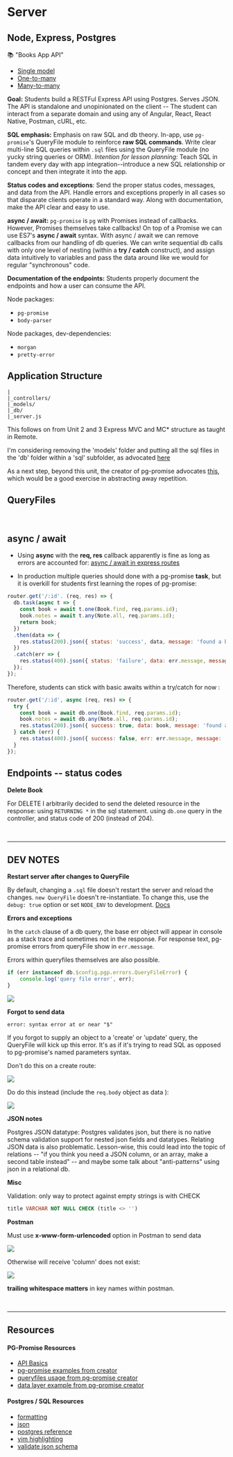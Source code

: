 # Server
## Node, Express, Postgres

📚 "Books App API"
 

* [Single model](https://github.com/singular000/node-express-pgp-single-model)
* [One-to-many](https://github.com/singular000/node-express-pgp-one-to-many)
* [Many-to-many](https://github.com/singular000/node-express-pgp-many-to-many)

**Goal:** Students build a RESTFul Express API using Postgres. Serves JSON. The API is standalone and unopinionated on the client -- The student can interact from a separate domain and using any of Angular, React, React Native, Postman, cURL, etc.

**SQL emphasis:** Emphasis on raw SQL and db theory. In-app, use `pg-promise`'s QueryFile module to reinforce **raw SQL commands**. Write clear multi-line SQL queries within `.sql` files using the QueryFile module (no yucky string queries or ORM). _Intention for lesson planning:_ Teach SQL in tandem every day with app integration--introduce a new SQL relationship or concept and then integrate it into the app. 

**Status codes and exceptions**: Send the proper status codes, messages, and data from the API. Handle errors and  exceptions properly in all cases so that disparate clients operate in a standard way. Along with documentation, make the API clear and easy to use.

**async / await:** `pg-promise` is `pg` with Promises instead of callbacks. However, Promises themselves take callbacks! On top of a Promise we can use ES7's **async / await** syntax. With async / await we can remove callbacks from our handling of db queries. We can write sequential db calls with only one level of nesting (within a **try / catch** construct), and assign data intuitively to variables and pass the data around like we would for regular "synchronous" code.

**Documentation of the endpoints:** Students properly document the endpoints and how a user can consume the API.

Node packages:

* `pg-promise`
* `body-parser`

Node packages, dev-dependencies:

* `morgan`
* `pretty-error`

## Application Structure

```
|
|_controllers/
|_models/
|_db/
|_server.js
```

This follows on from Unit 2 and 3 Express MVC and MC* structure as taught in Remote.

I'm considering removing the 'models' folder and putting all the sql files in the 'db' folder within a 'sql' subfolder, as advocated [here](http://vitaly-t.github.io/pg-promise/QueryFile.html)

As a next step, beyond this unit, the creator of pg-promise advocates [this](https://github.com/vitaly-t/pg-promise-demo/tree/master/JavaScript), which would be a good exercise in abstracting away repetition.

## QueryFiles



<br>

## async / await

* Using **async** with the **req, res** callback apparently is fine as long as errors are accounted for: [async / await in express routes](https://medium.com/@yamalight/danger-of-using-async-await-in-es7-8006e3eb7efb)

* In production multiple queries should done with a pg-promise **task**, but it is overkill for students first learning the ropes of pg-promise:

```javascript
router.get('/:id'. (req, res) => {
  db.task(async t => {
    const book = await t.one(Book.find, req.params.id);
    book.notes = await t.any(Note.all, req.params.id);
    return book;
  })
  .then(data => {
    res.status(200).json({ status: 'success', data, message: 'found a book' });
  })
  .catch(err => {
    res.status(400).json({ status: 'failure', data: err.message, message: 'could not find book' });
  });
});
```

Therefore, students can stick with basic awaits within a try/catch for now :

```javascript
router.get('/:id', async (req, res) => {
  try {
    const book = await db.one(Book.find, req.params.id);
    book.notes = await db.any(Note.all, req.params.id);
    res.status(200).json({ success: true, data: book, message: 'found a book' });
  } catch (err) {
    res.status(400).json({ success: false, err: err.message, message: 'could not find book' })
  }
});
```

## Endpoints -- status codes


**Delete Book**

For DELETE I arbitrarily decided to send the deleted resource in the response: using `RETURNING *` in the sql statement. using `db.one` query in the controller, and status code of 200 (instead of 204).

<br>
<hr>

## DEV NOTES

**Restart server after changes to QueryFile**

By default, changing a `.sql` file doesn't restart the server and reload the changes. `new QueryFile` doesn't re-instantiate. To change this, use the `debug: true` option or set `NODE_ENV` to development. [Docs](http://vitaly-t.github.io/pg-promise/QueryFile.html#.Options)


**Errors and exceptions**

In the `catch` clause of a db query, the base err object will appear in console as a stack trace and sometimes not in the response. For response text, pg-promise errors from queryFile show in `err.message`.

Errors within queryfiles themselves are also possible.

```javascript
if (err instanceof db.$config.pgp.errors.QueryFileError) {             
	console.log('query file error', err);                                
}                                                                      
```

![](https://i.imgur.com/t2c5RCG.png)

**Forgot to send data**

```
error: syntax error at or near "$"
```

If you forgot to supply an object to a 'create' or 'update' query, the QueryFile will kick up this error. It's as if it's trying to read SQL as opposed to pg-promise's named parameters syntax.

Don't do this on a create route:

![](https://i.imgur.com/H8bNGUU.png)

Do do this instead  (include the `req.body` object as data ):

![](https://i.imgur.com/vleQVbc.png)

**JSON notes**

Postgres JSON datatype: Postgres validates json, but there is no native schema validation support for nested json fields and datatypes. Relating JSON data is also problematic. Lesson-wise, this could lead into the topic of relations -- "if you think you need a JSON column, or an array, make a second table instead" -- and maybe some talk about "anti-patterns" using json in a relational db.

**Misc**

Validation: only way to protect against empty strings is with CHECK

```sql
title VARCHAR NOT NULL CHECK (title <> '')
```

**Postman**

Must use **x-www-form-urlencoded** option in Postman to send data

![](https://i.imgur.com/Mksv6jQ.png)

Otherwise will receive 'column' does not exist:

![](https://i.imgur.com/tv7owCJ.png)

**trailing whitespace matters** in key names within postman. 

<br>
<hr>

## Resources

#### PG-Promise Resources

* [API Basics](http://mherman.org/blog/2016/03/13/designing-a-restful-api-with-node-and-postgres/)
* [pg-promise examples from creator](https://github.com/vitaly-t/pg-promise/wiki/Learn-by-Example)
* [queryfiles usage from pg-promise creator](http://vitaly-t.github.io/pg-promise/QueryFile.html)
* [data layer example from pg-promise creator](https://github.com/vitaly-t/pg-promise-demo)

#### Postgres / SQL Resources

* [formatting](http://www.sqlstyle.guide/)
* [json](http://www.postgresqltutorial.com/postgresql-json/)
* [postgres reference](http://www.postgresqltutorial.com/)
* [vim highlighting](https://github.com/exu/pgsql.vim)
* [validate json schema](https://github.com/gavinwahl/postgres-json-schema)


